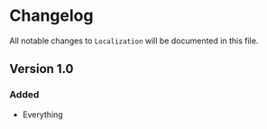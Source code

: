 # Changelog

All notable changes to `Localization` will be documented in this file.

## Version 1.0

### Added
- Everything
